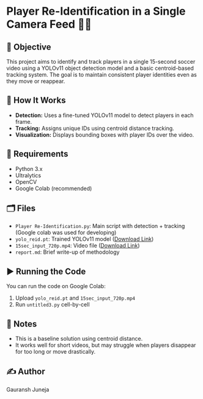 # Player Re-Identification in a Single Camera Feed 🎥🧠

## 📌 Objective
This project aims to identify and track players in a single 15-second soccer video using a YOLOv11 object detection model and a basic centroid-based tracking system. The goal is to maintain consistent player identities even as they move or reappear.

## 🚀 How It Works
- **Detection:** Uses a fine-tuned YOLOv11 model to detect players in each frame.
- **Tracking:** Assigns unique IDs using centroid distance tracking.
- **Visualization:** Displays bounding boxes with player IDs over the video.

## 🧰 Requirements
- Python 3.x
- Ultralytics
- OpenCV
- Google Colab (recommended)

## 🗂 Files
- `Player Re-Identification.py`: Main script with detection + tracking (Google colab was used for developing)
- `yolo_reid.pt`: Trained YOLOv11 model ([Download Link](https://drive.google.com/file/d/1-5fOSHOSB9UXyP_enOoZNAMScrePVcMD/view))
- `15sec_input_720p.mp4`: Video file ([Download Link](https://drive.google.com/drive/folders/1Nx6H_n0UUI6L-6i8WknXd4Cv2c3VjZTP?usp=sharing))
- `report.md`: Brief write-up of methodology

## ▶️ Running the Code
You can run the code on Google Colab:
1. Upload `yolo_reid.pt` and `15sec_input_720p.mp4`
2. Run `untitled3.py` cell-by-cell

## 📌 Notes
- This is a baseline solution using centroid distance.
- It works well for short videos, but may struggle when players disappear for too long or move drastically.

## ✍️ Author
Gauransh Juneja
